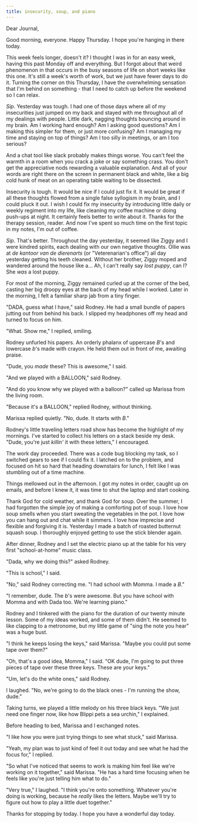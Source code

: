 ```yaml
---
title: insecurity, soup, and piano
---
```


Dear Journal,

Good morning, everyone.  Happy Thursday.  I hope you're hanging in
there today.

This week feels longer, doesn't it?  I thought I was in for an easy
week, having this past Monday off and everything.  But I forgot about
that weird phenomenon in that occurs in the busy seasons of life on
short weeks like this one.  It's still a week's worth of work, but we
just have fewer days to do it.  Turning the corner on this Thursday, I
have the overwhelming sensation that I'm behind on something - that I
need to catch up before the weekend so I can relax.

_Sip_.  Yesterday was tough.  I had one of those days where all of my
insecurities just jumped on my back and stayed with me throughout all
of my dealings with people.  Little dark, nagging thoughts bouncing
around in my brain.  Am I working hard enough?  Am I asking good
questions?  Am I making this simpler for them, or just more confusing?
Am I managing my time and staying on top of things?  Am I too silly in
meetings, or am I too serious?

And a chat tool like slack probably makes things worse.  You can't
feel the warmth in a room when you crack a joke or say something
crass.  You don't get the appreciative nods rewarding a valuable
explanation.  And all of your words are right there on the screen in
permanent black and white, like a big cold hunk of meat on an
operating table waiting to be dissected.

Insecurity is tough.  It would be nice if I could just fix it.  It
would be great if all these thoughts flowed from a single false
syllogism in my brain, and I could pluck it out.  I wish I could fix
my insecurity by introducing little daily or weekly regiment into my
life, like cleaning my coffee machine or doing push-ups at night.  It
certainly feels better to write about it.  Thanks for the therapy
session, reader.  And now I've spent so much time on the first topic
in my notes, I'm out of coffee.

_Sip_.  That's better.  Throughout the day yesterday, it seemed like
Ziggy and I were kindred spirits, each dealing with our own negative
thoughts.  Ollie was at _de kantoor van de dierenarts_ (or
"Veterenarian's office") all day yesterday getting his teeth cleaned.
Without her brother, Ziggy moped and wandered around the house like
a... Ah, I can't really say _lost puppy_, can I?  She _was_ a lost
puppy.

For most of the morning, Ziggy remained curled up at the corner of the
bed, casting her big droopy eyes at the back of my head while I
worked.  Later in the morning, I felt a familiar sharp jab from a tiny
finger.

"DADA, guess what I have," said Rodney.  He had a small bundle of
papers jutting out from behind his back.  I slipped my headphones off
my head and turned to focus on him.

"What.  Show me," I replied, smiling.

Rodney unfurled his papers.  An orderly phalanx of uppercase _B_'s and
lowercase _b_'s made with crayon.  He held them out in front of me,
awaiting praise.

"Dude, you _made_ these?  This is awesome," I said.

"And we played with a BALLOON," said Rodney.

"And do you know why we played with a balloon?" called up Marissa from
the living room.

"Because it's a BALLOON," replied Rodney, without thinking.

Marissa replied quietly.  "No, dude.  It starts with _B_."

Rodney's little traveling letters road show has become the highlight
of my mornings.  I've started to collect his letters on a stack beside
my desk.  "Dude, you're just _killin'_ it with these letters," I
encouraged.

The work day proceeded.  There was a code bug blocking my task, so I
switched gears to see if I could fix it.  I latched on to the problem,
and focused on hit so hard that heading downstairs for lunch, I felt
like I was stumbling out of a time machine.

Things mellowed out in the afternoon.  I got my notes in order, caught
up on emails, and before I knew it, it was time to shut the laptop and
start cooking.

Thank God for cold weather, and thank God for soup.  Over the summer,
I had forgotten the simple joy of making a comforting pot of soup.  I
love how soup smells when you start sweating the vegetables in the
pot.  I love how you can hang out and chat while it simmers.  I love
how imprecise and flexible and forgiving it is.  Yesterday I made a
batch of roasted butternut squash soup.  I thoroughly enjoyed getting
to use the stick blender again.

After dinner, Rodney and I set the electric piano up at the table for
his very first "school-at-home" music class.

"Dada, why we doing this?" asked Rodney.

"This is school," I said.

"No," said Rodney correcting me.  "I had school with Momma.  I made a
_B_."

"I remember, dude.  The _b_'s were awesome.  But you have school with
Momma and with Dada too.  We're learning piano."

Rodney and I tinkered with the piano for the duration of our twenty
minute lesson.  Some of my ideas worked, and some of them didn't.  He
seemed to like clapping to a metronome, but my little game of "sing
the note you hear" was a huge bust.

"I think he keeps losing the keys," said Marissa.  "Maybe you could
put some tape over them?"

"Oh, that's a good idea, Momma," I said.  "OK dude, I'm going to put
three pieces of tape over these three keys.  These are your keys."

"Um, let's do the white ones," said Rodney.

I laughed.  "No, we're going to do the black ones - I'm running the
show, dude."

Taking turns, we played a little melody on his three black keys.  "We
just need one finger now, like how Blippi pets a sea urchin," I
explained.

Before heading to bed, Marissa and I exchanged notes.

"I like how you were just trying things to see what stuck," said
Marissa.

"Yeah, my plan was to just kind of feel it out today and see what he
had the focus for," I replied.

"So what I've noticed that seems to work is making him feel like we're
working on it together," said Marissa.  "He has a hard time focusing
when he feels like you're just telling him what to do."

"Very true," I laughed.  "I think you're onto something.  Whatever
you're doing is working, because he _really_ likes the letters.  Maybe
we'll try to figure out how to play a little duet together."

Thanks for stopping by today.  I hope you have a wonderful day today.
